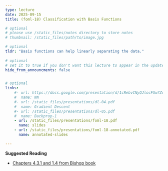 ```yaml
---
type: lecture
date: 2025-09-15
title: (foml-18) Classification with Basis Functions

# optional
# please use /static_files/notes directory to store notes
# thumbnail: /static_files/path/to/image.jpg

# optional
tldr: "Basis functions can help linearly separating the data."
  
# optional
# set it to true if you don't want this lecture to appear in the updates section
hide_from_announcments: false


# optional
links: 
    #- url: https://docs.google.com/presentation/d/1cRebvCNyQJlocFSw7ZdAgM7NPZMNd49_6jfU4V1Vgj4/edit?usp=sharing
    #  name: NN
    #- url: /static_files/presentations/dl-04.pdf
    #  name: Gradient Descent
    #- url: /static_files/presentations/dl-05.pdf
    #  name: Backprop-1
    - url: /static_files/presentations/foml-18.pdf
      name: slides
    - url: /static_files/presentations/foml-18-annotated.pdf
      name: annotated-slides

---
```


**Suggested Reading**
- [Chapters 4.3.1 and 1.4 from Bishop book](https://www.microsoft.com/en-us/research/wp-content/uploads/2006/01/Bishop-Pattern-Recognition-and-Machine-Learning-2006.pdf)
